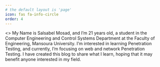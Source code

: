 ```yaml
---
# the default layout is 'page'
icon: fas fa-info-circle
order: 4
---
```

<>
My Name is Salsabel Mosad, and I’m 21 years old, a student in the
Computer Engineering and Control Systems Department at the Faculty of
Engineering, Mansoura University. I’m interested in learning Penetration
Testing, and currently, I’m focusing on web and network Penetration
Testing. I have created this blog to share what I learn, hoping that it
may benefit anyone interested in my field.

